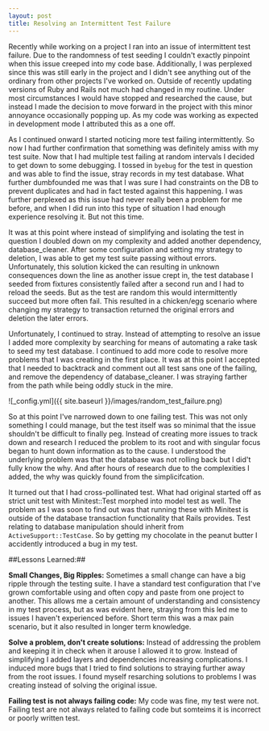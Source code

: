 ```yaml
---
layout: post
title: Resolving an Intermittent Test Failure
---
```


Recently while working on a project I ran into an issue of intermittent test failure.  Due to the randomness of test seeding I couldn't exactly pinpoint when this issue creeped into my code base.  Additionally, I was perplexed since this was still early in the project and I didn't see anything out of the ordinary from other projects I've worked on.  Outside of recently updating versions of Ruby and Rails not much had changed in my routine.  Under most circumstances I would have stopped and researched the cause, but instead I made the decision to move forward in the project with this minor annoyance occasionally popping up.  As my code was working as expected in development mode I attributed this as a one off.

As I continued onward I started noticing more test failing intermittently.  So now I had further confirmation that something was definitely amiss with my test suite.  Now that I had multiple test failing at random intervals I decided to get down to some debugging.  I tossed in `byebug` for the test in question and was able to find the issue, stray records in my test database.  What further dumbfounded me was that I was sure I had constraints on the DB to prevent duplicates and had in fact tested against this happening. I was further perplexed as this issue had never really been a problem for me before, and when I did run into this type of situation I had enough experience resolving it.  But not this time.

It was at this point where instead of simplifying and isolating the test in question I doubled down on my complexity and added another dependency, database_cleaner.  After some configuration and setting my strategy to deletion, I was able to get my test suite passing without errors.  Unfortunately, this solution kicked the can resulting in unknown consequences down the line as another issue crept in, the test database I seeded from fixtures consistently failed after a second run and I had to reload the seeds.  But as the test are random this would intermittently succeed but more often fail.  This resulted in a chicken/egg scenario where changing my strategy to transaction returned the original errors and deletion the later errors.

Unfortunately, I continued to stray.  Instead of attempting to resolve an issue I added more complexity by searching for means of automating a rake task to seed my test database.  I continued to add more code to resolve more problems that I was creating in the first place.  It was at this point I accepted that I needed to backtrack and comment out all test sans one of the failing, and remove the dependency of database_cleaner.  I was straying farther from the path while being oddly stuck in the mire. 

![_config.yml]({{ site.baseurl }}/images/random_test_failure.png)

So at this point I've narrowed down to one failing test. This was not only something I could manage, but the test itself was so minimal that the issue shouldn't be difficult to finally peg.  Instead of creating more issues to track down and research I reduced the problem to its root and with singular focus began to hunt down information as to the cause.  I understood the underlying problem was that the database was not rolling back but I did't fully know the why.  And after hours of research due to the complexities I added, the why was quickly found from the simplicifcation.

It turned out that I had cross-pollinated test.  What had original started off as strict unit test with Minitest::Test morphed into model test as well.  The problem as I was soon to find out was that running these with Minitest is outside of the database transaction functionality that Rails provides.  Test relating to database manipulation should inherit from `ActiveSupport::TestCase`.  So by getting my chocolate in the peanut butter I accidently introduced a bug in my test.

##Lessons Learned:##

**Small Changes, Big Ripples:**  Sometimes a small change can have a big ripple through the testing suite.  I have a standard test configuration that I've grown comfortable using and often copy and paste from one project to another.  This allows me a certain amount of understanding and consistency in my test process, but as was evident here, straying from this led me to issues I haven't experienced before.  Short term this was a max pain scenario, but it also resulted in longer term knowledge.

**Solve a problem, don't create solutions:**  Instead of addressing the problem and keeping it in check when it arouse I allowed it to grow.  Instead of simplifying I added layers and dependencies increasing complications.  I induced more bugs that I tried to find solutions to straying further away from the root issues. I found myself resarching solutions to problems I was creating instead of solving the original issue. 

**Failing test is not always failing code:**  My code was fine, my test were not.  Failing test are not always related to failing code but somteims it is incorrect or poorly written test.
